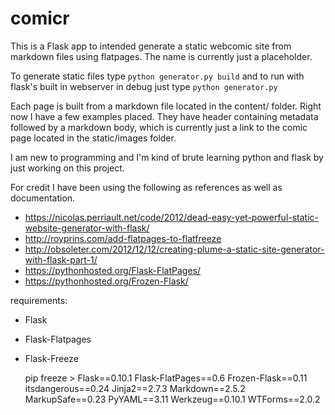 # comicr

This is a Flask app to intended generate a static webcomic site from markdown files using flatpages. The name is currently just a placeholder.

To generate static files type `python generator.py build` and to run with flask's built in webserver in debug just type `python generator.py`

Each page is built from a markdown file located in the content/ folder. Right now I have a few examples placed. They have header containing metadata followed by a markdown body, which is currently just a link to the comic page located in the static/images folder.

I am new to programming and I'm kind of brute learning python and flask by just working on this project.

For credit I have been using the following as references as well as documentation.
 * https://nicolas.perriault.net/code/2012/dead-easy-yet-powerful-static-website-generator-with-flask/
 * http://royprins.com/add-flatpages-to-flatfreeze
 * http://obsoleter.com/2012/12/12/creating-plume-a-static-site-generator-with-flask-part-1/
 * https://pythonhosted.org/Flask-FlatPages/
 * https://pythonhosted.org/Frozen-Flask/

requirements:
 * Flask
 * Flask-Flatpages
 * Flask-Freeze


    pip freeze >
    Flask==0.10.1
    Flask-FlatPages==0.6
    Frozen-Flask==0.11
    itsdangerous==0.24
    Jinja2==2.7.3
    Markdown==2.5.2
    MarkupSafe==0.23
    PyYAML==3.11
    Werkzeug==0.10.1
    WTForms==2.0.2
